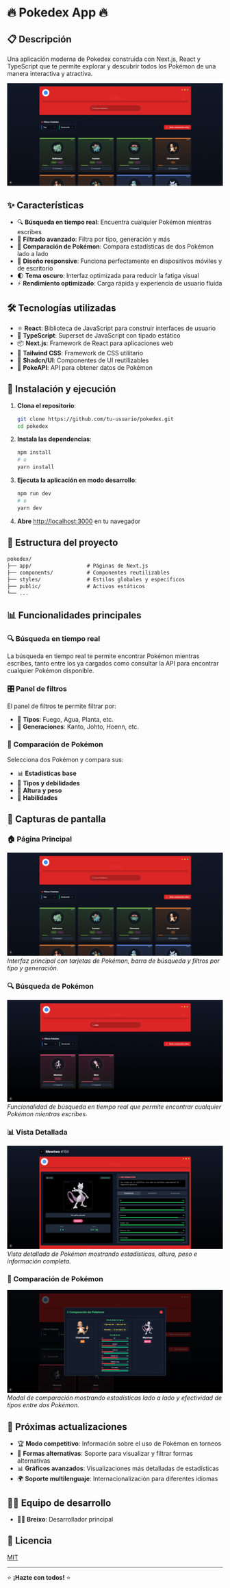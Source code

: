 # 🔥 Pokedex App 🔥

## 📋 Descripción

Una aplicación moderna de Pokedex construida con Next.js, React y TypeScript que te permite explorar y descubrir todos los Pokémon de una manera interactiva y atractiva.

![Pokedex App](/public/images/main_page.png)

## ✨ Características

- 🔍 **Búsqueda en tiempo real**: Encuentra cualquier Pokémon mientras escribes
- 🎯 **Filtrado avanzado**: Filtra por tipo, generación y más
- 🔄 **Comparación de Pokémon**: Compara estadísticas de dos Pokémon lado a lado
- 📱 **Diseño responsive**: Funciona perfectamente en dispositivos móviles y de escritorio
- 🌓 **Tema oscuro**: Interfaz optimizada para reducir la fatiga visual
- ⚡ **Rendimiento optimizado**: Carga rápida y experiencia de usuario fluida

## 🛠️ Tecnologías utilizadas

- ⚛️ **React**: Biblioteca de JavaScript para construir interfaces de usuario
- 🔷 **TypeScript**: Superset de JavaScript con tipado estático
- 📦 **Next.js**: Framework de React para aplicaciones web
- 🎨 **Tailwind CSS**: Framework de CSS utilitario
- 🔧 **Shadcn/UI**: Componentes de UI reutilizables
- 🐙 **PokeAPI**: API para obtener datos de Pokémon

## 🚀 Instalación y ejecución

1. **Clona el repositorio**:
   ```bash
   git clone https://github.com/tu-usuario/pokedex.git
   cd pokedex
   ```

2. **Instala las dependencias**:
   ```bash
   npm install
   # o
   yarn install
   ```

3. **Ejecuta la aplicación en modo desarrollo**:
   ```bash
   npm run dev
   # o
   yarn dev
   ```

4. **Abre** [http://localhost:3000](http://localhost:3000) en tu navegador

## 🧩 Estructura del proyecto

```
pokedex/
├── app/                  # Páginas de Next.js
├── components/           # Componentes reutilizables
├── styles/               # Estilos globales y específicos
├── public/               # Activos estáticos
└── ...
```

## 📊 Funcionalidades principales

### 🔍 Búsqueda en tiempo real

La búsqueda en tiempo real te permite encontrar Pokémon mientras escribes, tanto entre los ya cargados como consultar la API para encontrar cualquier Pokémon disponible.

### 🎛️ Panel de filtros

El panel de filtros te permite filtrar por:
- 🎨 **Tipos**: Fuego, Agua, Planta, etc.
- 📅 **Generaciones**: Kanto, Johto, Hoenn, etc.

### 🔄 Comparación de Pokémon

Selecciona dos Pokémon y compara sus:
- 📊 **Estadísticas base**
- 🎯 **Tipos y debilidades**
- 📏 **Altura y peso**
- 📝 **Habilidades**

## 📱 Capturas de pantalla

### 🏠 Página Principal
![Página principal de la Pokedex](/public/images/main_page.png)
*Interfaz principal con tarjetas de Pokémon, barra de búsqueda y filtros por tipo y generación.*

### 🔍 Búsqueda de Pokémon
![Funcionalidad de búsqueda](/public/images/busqueda.png)
*Funcionalidad de búsqueda en tiempo real que permite encontrar cualquier Pokémon mientras escribes.*

### 📊 Vista Detallada
![Vista detallada de Pokémon](/public/images/vista_detalle.png)
*Vista detallada de Pokémon mostrando estadísticas, altura, peso e información completa.*

### 🔄 Comparación de Pokémon
![Comparación entre Pokémon](/public/images/comparacion.png)
*Modal de comparación mostrando estadísticas lado a lado y efectividad de tipos entre dos Pokémon.*

## 🔄 Próximas actualizaciones

- 🏆 **Modo competitivo**: Información sobre el uso de Pokémon en torneos
- 🌟 **Formas alternativas**: Soporte para visualizar y filtrar formas alternativas
- 📊 **Gráficos avanzados**: Visualizaciones más detalladas de estadísticas
- 🌍 **Soporte multilenguaje**: Internacionalización para diferentes idiomas

## 👨‍💻 Equipo de desarrollo

- 👨‍💻 **Breixo**: Desarrollador principal

## 📄 Licencia

[MIT](LICENSE)

---

⭐ **¡Hazte con todos!** ⭐
